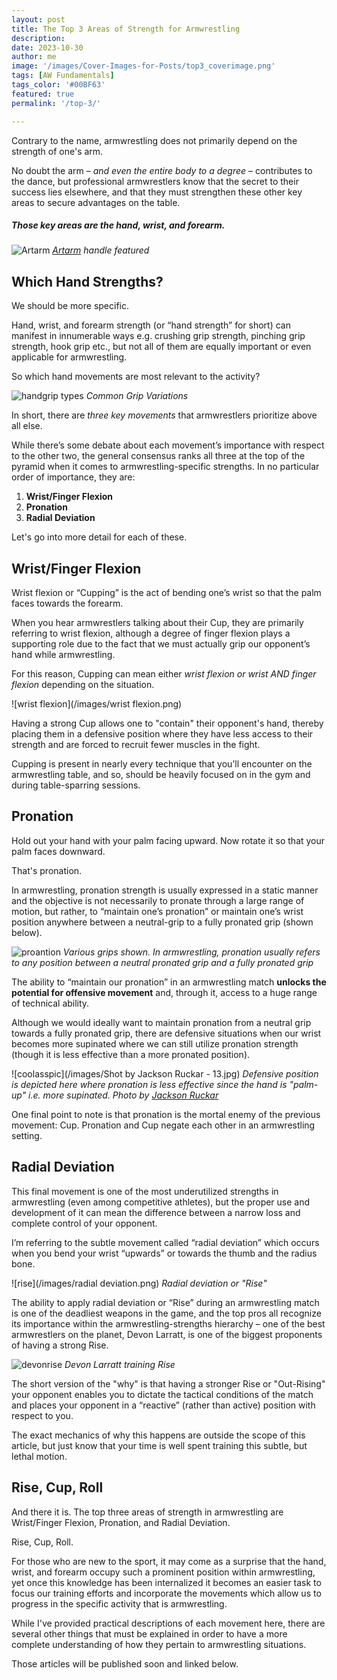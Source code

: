 ```yaml
---
layout: post
title: The Top 3 Areas of Strength for Armwrestling
description: 
date: 2023-10-30
author: me
image: '/images/Cover-Images-for-Posts/top3_coverimage.png'
tags: [AW Fundamentals]
tags_color: '#00BF63'
featured: true
permalink: '/top-3/'

---
```


Contrary to the name, armwrestling does not primarily depend on the strength of one's arm.



No doubt the arm – *and even the entire body to a degree* – contributes to the dance, but professional armwrestlers know that the secret to their success lies elsewhere, and that they must strengthen these other key areas to secure advantages on the table.



##### Those key areas are the hand, wrist, and forearm.


![Artarm](/images/artarmhandle.jpg)
*[Artarm](https://www.amazon.com/ARTARM-Armwrestling-Grip-Handle-Wrestling/dp/B08NV6677L?th=1) handle featured*

## Which Hand Strengths?

We should be more specific.

Hand, wrist, and forearm strength (or “hand strength” for short) can manifest in innumerable ways e.g. crushing grip strength, pinching grip strength, hook grip etc., but not all of them are equally important or even applicable for armwrestling. 

So which hand movements are most relevant to the activity?

![handgrip types](/images/commongriptypes.png)
*Common Grip Variations*

In short, there are *three key movements* that armwrestlers prioritize above all else. 

While there’s some debate about each movement’s importance with respect to the other two, the general consensus ranks all three at the top of the pyramid when it comes to armwrestling-specific strengths. In no particular order of importance, they are:

1. **Wrist/Finger Flexion**
2. **Pronation**
3. **Radial Deviation**

Let's go into more detail for each of these.


## Wrist/Finger Flexion

Wrist flexion or “Cupping” is the act of bending one’s wrist so that the palm faces towards the forearm.

When you hear armwrestlers talking about their Cup, they are primarily referring to wrist flexion, although a degree of finger flexion plays a supporting role due to the fact that we must actually grip our opponent’s hand while armwrestling. 

For this reason, Cupping can mean either *wrist flexion or wrist AND finger flexion* depending on the situation.
 
![wrist flexion](/images/wrist flexion.png)

Having a strong Cup allows one to "contain" their opponent's hand, thereby placing them in a defensive position where they have less access to their strength and are forced to recruit fewer muscles in the fight. 

Cupping is present in nearly every technique that you’ll encounter on the armwrestling table, and so, should be heavily focused on in the gym and during table-sparring sessions.

## Pronation

Hold out your hand with your palm facing upward. Now rotate it so that your palm faces downward. 

That's pronation.

In armwrestling, pronation strength is usually expressed in a static manner and the objective is not necessarily to pronate through a large range of motion, but rather, to “maintain one’s pronation” or maintain one’s wrist position anywhere between a neutral-grip to a fully pronated grip (shown below).

![proantion](/images/fistgrips_940x788.png)
*Various grips shown. In armwrestling, pronation usually refers to any position between a neutral pronated grip and a fully pronated grip*


The ability to “maintain our pronation” in an armwrestling match **unlocks the potential for offensive movement** and, through it, access to a huge range of technical ability.

Although we would ideally want to maintain pronation from a neutral grip towards a fully pronated grip, there are defensive situations when our wrist becomes more supinated where we can still utilize pronation strength (though it is less effective than a more pronated position).

![coolasspic](/images/Shot by Jackson Ruckar - 13.jpg)
*Defensive position is depicted here where pronation is less effective since the hand is "palm-up" i.e. more supinated. Photo by [Jackson Ruckar](https://jacksonruckar.com/)*

One final point to note is that pronation is the mortal enemy of the previous movement: Cup. Pronation and Cup negate each other in an armwrestling setting.

## Radial Deviation

This final movement is one of the most underutilized strengths in armwrestling (even among competitive athletes), but the proper use and development of it can mean the difference between a narrow loss and complete control of your opponent.

I’m referring to the subtle movement called “radial deviation” which occurs when you bend your wrist “upwards” or towards the thumb and the radius bone. 

![rise](/images/radial deviation.png)
*Radial deviation or "Rise"*

The ability to apply radial deviation or “Rise” during an armwrestling match is one of the deadliest weapons in the game, and the top pros all recognize its importance within the armwrestling-strengths hierarchy – one of the best armwrestlers on the planet, Devon Larratt, is one of the biggest proponents of having a strong Rise.

![devonrise](/images/devonriselift.PNG)
*Devon Larratt training Rise*


The short version of the "why" is that having a stronger Rise or "Out-Rising" your opponent enables you to dictate the tactical conditions of the match and places your opponent in a “reactive” (rather than active) position with respect to you.

The exact mechanics of why this happens are outside the scope of this article, but just know that your time is well spent training this subtle, but lethal motion.

## Rise, Cup, Roll

And there it is. The top three areas of strength in armwrestling are Wrist/Finger Flexion, Pronation, and Radial Deviation.

Rise, Cup, Roll.

For those who are new to the sport, it may come as a surprise that the hand, wrist, and forearm occupy such a prominent position within armwrestling, yet once this knowledge has been internalized it becomes an easier task to focus our training efforts and incorporate the movements which allow us to progress in the specific activity that is armwrestling.
 
While I've provided practical descriptions of each movement here, there are several other things that must be explained in order to have a more complete understanding of how they pertain to armwrestling situations.

Those articles will be published soon and linked below.
